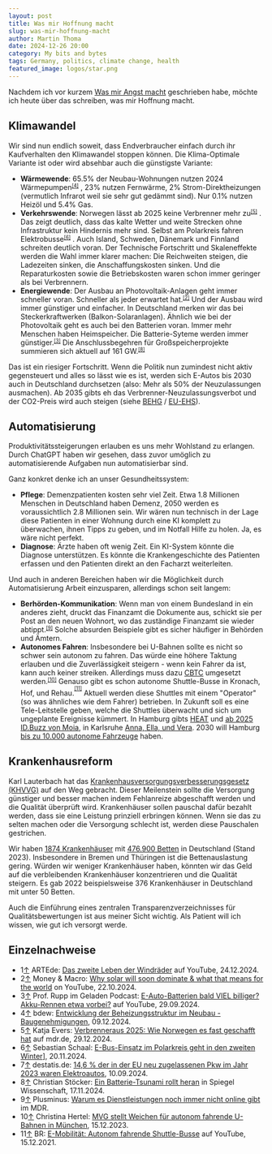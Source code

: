 ```yaml
---
layout: post
title: Was mir Hoffnung macht
slug: was-mir-hoffnung-macht
author: Martin Thoma
date: 2024-12-26 20:00
category: My bits and bytes
tags: Germany, politics, climate change, health
featured_image: logos/star.png
---
```

Nachdem ich vor kurzem [Was mir Angst macht](https://martin-thoma.com/was-mir-sorgen-macht/)
geschrieben habe, möchte ich heute über das schreiben, was mir Hoffnung macht.


## Klimawandel

Wir sind nun endlich soweit, dass Endverbraucher einfach durch ihr Kaufverhalten
den Klimawandel stoppen können. Die Klima-Optimale Variante ist oder wird
absehbar auch die günstigste Variante:

* **Wärmewende**: 65.5% der Neubau-Wohnungen nutzen 2024 Wärmepumpen<small><sup><a href="#ref4" name="anchor4">[4]</a></sup></small> , 23% nutzen
  Fernwärme, 2% Strom-Direktheizungen (vermutlich Infrarot weil sie sehr gut
  gedämmt sind). Nur 0.1% nutzen Heizöl und 5.4% Gas.
* **Verkehrswende**: Norwegen lässt ab 2025 keine Verbrenner mehr zu<small><sup><a href="#ref5" name="anchor5">[5]</a></sup></small> . Das
  zeigt deutlich, dass das kalte Wetter und weite Strecken ohne Infrastruktur
  kein Hindernis mehr sind. Selbst am Polarkreis fahren Elektrobusse<small><sup><a href="#ref6" name="anchor6">[6]</a></sup></small> . Auch
  Island, Schweden, Dänemark und Finnland schreiten deutlich voran. Der
  Technische Fortschritt und Skaleneffekte werden die Wahl immer klarer machen:
  Die Reichweiten steigen, die Ladezeiten sinken, die Anschaffungskosten sinken.
  Und die Reparaturkosten sowie die Betriebskosten waren schon immer geringer
  als bei Verbrennern.
* **Energiewende**: Der Ausbau an Photovoltaik-Anlagen geht immer schneller
  voran. Schneller als jeder erwartet hat.<small><sup><a href="#ref2" name="anchor2">[2]</a></sup></small> Und der Ausbau wird immer
  günstiger und einfacher. In Deutschland merken wir das bei Steckerkraftwerken
  (Balkon-Solaranlagen). Ähnlich wie bei der Photovoltaik geht es auch bei den
  Batterien voran. Immer mehr Menschen haben Heimspeicher. Die Batterie-Syteme
  werden immer günstiger.<small><sup><a href="#ref3" name="anchor3">[3]</a></sup></small>  Die Anschlussbegehren für Großspeicherprojekte
  summieren sich aktuell auf 161 GW.<small><sup><a href="#ref8" name="anchor8">[8]</a></sup></small>

Das ist ein riesiger Fortschritt. Wenn die Politik nun zumindest nicht aktiv
gegensteuert und alles so lässt wie es ist, werden sich E-Autos bis 2030 auch in
Deutschland durchsetzen (also: Mehr als 50% der Neuzulassungen ausmachen). Ab
2035 gibts eh das Verbrenner-Neuzulassungsverbot und der CO2-Preis wird auch
steigen (siehe [BEHG](https://www.gesetze-im-internet.de/behg/BJNR272800019.html) / [EU-EHS](https://de.wikipedia.org/wiki/EU-Emissionshandel#Phase_IV_(2021%E2%80%932030))).


## Automatisierung

Produktivitätssteigerungen erlauben es uns mehr Wohlstand zu erlangen. Durch
ChatGPT haben wir gesehen, dass zuvor umöglich zu automatisierende Aufgaben nun
automatisierbar sind.

Ganz konkret denke ich an unser Gesundheitssystem:

* **Pflege**: Demenzpatienten kosten sehr viel Zeit. Etwa 1.8 Millionen Menschen
 in Deutschland haben Demenz, 2050 werden es voraussichtlich 2.8 Millionen sein.
 Wir wären nun technisch in der Lage diese Patienten in einer Wohnung durch eine
 KI komplett zu überwachen, ihnen Tipps zu geben, und im Notfall Hilfe zu holen.
 Ja, es wäre nicht perfekt.
* **Diagnose**: Ärzte haben oft wenig Zeit. Ein KI-System könnte die Diagnose
  unterstützen. Es könnte die Krankengeschichte des Patienten erfassen und den
  Patienten direkt an den Facharzt weiterleiten.

Und auch in anderen Bereichen haben wir die Möglichkeit durch Automatisierung
Arbeit einzusparen, allerdings schon seit langem:

* **Berhörden-Kommunikation**: Wenn man von einem Bundesland in ein anderes
  zieht, druckt das Finanzamt die Dokumente aus, schickt sie per Post an den neuen
  Wohnort, wo das zuständige Finanzamt sie wieder abtippt.<small><sup><a href="#ref9" name="anchor9">[9]</a></sup></small> Solche absurden Beispiele gibt es sicher häufiger in
  Behörden und Ämtern.
* **Autonomes Fahren**: Insbesondere bei U-Bahnen sollte es nicht so schwer sein
  autonom zu fahren. Das würde eine höhere Taktung erlauben und die Zuverlässigkeit
  steigern - wenn kein Fahrer da ist, kann auch keiner streiken. Allerdings
  muss dazu [CBTC](https://de.wikipedia.org/wiki/Communication-Based_Train_Control#Einsatz)
  umgesetzt werden.<small><sup><a href="#ref10" name="anchor10">[10]</a></sup></small>
  Genauso gibt es schon autonome Shuttle-Busse in Kronach, Hof, und Rehau.<sup><sup><a href="#ref11" name="anchor11">[11]</a></sup></sup> Aktuell werden diese Shuttles mit einem
  "Operator" (so was ähnliches wie dem Fahrer) betrieben. In Zukunft soll es
  eine Tele-Leitstelle geben, welche die Shuttles überwacht und sich um ungeplante
  Ereignisse kümmert. In Hamburg gibts [HEAT](https://www.hochbahn.de/de/projekte/das-projekt-heat) und [ab 2025 ID.Buzz von Moia](https://www.golem.de/news/autonomes-fahren-moia-testet-autonomen-id-buzz-2025-in-hamburg-2411-190631.html),
  in Karlsruhe [Anna, Ella, und Vera](https://www.researchgate.net/figure/The-EVA-shuttles-Ella-Vera-and-Anna-have-been-deployed-in-Karlsruhe_fig1_376778923).
  2030 will Hamburg [bis zu 10.000 autonome Fahrzeuge](https://www.golem.de/news/verkehr-hamburg-plant-autonome-fahrzeuge-im-oepnv-2212-170632.html) haben.

## Krankenhausreform

Karl Lauterbach hat das [Krankenhausversorgungsverbesserungsgesetz (KHVVG)](https://www.recht.bund.de/bgbl/1/2024/400/VO.html) auf den Weg gebracht. Dieser Meilenstein sollte
die Versorgung günstiger und besser machen indem Fehlanreize abgeschafft werden
und die Qualität überprüft wird. Krankenhäuser sollen pauschal dafür bezahlt
werden, dass sie eine Leistung prinziell erbringen können. Wenn sie das zu
selten machen oder die Versorgung schlecht ist, werden diese Pauschalen
gestrichen.

Wir haben [1874
Krankenhäuser](https://de.statista.com/statistik/daten/studie/2617/umfrage/anzahl-der-krankenhaeuser-in-deutschland-seit-2000/)
mit [476.900
Betten](https://de.statista.com/statistik/daten/studie/157049/umfrage/anzahl-krankenhausbetten-in-deutschland-seit-1998/)
in Deutschland (Stand 2023). Insbesondere in Bremen und Thüringen ist die
Bettenauslastung gering. Würden wir weniger Krankenhäuser haben, könnten wir das
Geld auf die verbleibenden Krankenhäuser konzentrieren und die Qualität
steigern. Es gab 2022 beispielsweise 376 Krankenhäuser in Deutschland mit unter
50 Betten.

Auch die Einführung eines zentralen Transparenzverzeichnisses für
Qualitätsbewertungen ist aus meiner Sicht wichtig. Als Patient will ich wissen,
wie gut ich versorgt werde.


## Einzelnachweise

* 1<a name="ref1" href="#anchor1">&uarr;</a> ARTEde: [Das zweite Leben der Windräder](https://www.youtube.com/watch?v=BaHtXfccDfk) auf YouTube, 24.12.2024.
* 2<a name="ref2" href="#anchor2">&uarr;</a> Money & Macro: [Why solar will soon dominate & what that means for the world](https://www.youtube.com/watch?v=edAdJxxstTE) on YouTube, 22.10.2024.
* 3<a name="ref3" href="#anchor3">&uarr;</a> Prof. Rupp im Geladen Podcast: [E-Auto-Batterien bald VIEL billiger? Akku-Rennen etwa vorbei?](https://www.youtube.com/watch?v=G9LXcvL1w8E) auf YouTube, 29.09.2024.
* 4<a name="ref4" href="#anchor4">&uarr;</a> bdew: [Entwicklung der Beheizungsstruktur im Neubau - Baugenehmigungen](https://www.bdew.de/service/daten-und-grafiken/entwicklung-beheizungsstruktur-baugenehmigungen/), 09.12.2024.
* 5<a name="ref5" href="#anchor5">&uarr;</a> Katja Evers: [Verbrenneraus 2025: Wie Norwegen es fast geschafft hat](https://www.mdr.de/wissen/umwelt-klima/verbrenneraus-warum-Norwegen-es-fast-geschafft-hat100.html) auf mdr.de, 29.12.2024.
* 6<a name="ref6" href="#anchor6">&uarr;</a> Sebastian Schaal: [E-Bus-Einsatz im Polarkreis geht in den zweiten Winter](https://www.electrive.net/2024/11/20/e-bus-einsatz-im-polarkreis-geht-in-den-zweiten-winter/)], 20.11.2024.
* 7<a name="ref7" href="#anchor7">&uarr;</a> destatis.de: [14,6 % der in der EU neu zugelassenen Pkw im Jahr 2023 waren Elektroautos](https://www.destatis.de/DE/Presse/Pressemitteilungen/Zahl-der-Woche/2024/PD24_37_p002.html), 10.09.2024.
* 8<a name="ref8" href="#anchor8">&uarr;</a> Christian Stöcker: [Ein Batterie-Tsunami rollt heran](https://www.spiegel.de/wissenschaft/mensch/energiewende-riesige-speicher-fuers-stromnetz-ein-batterietsunami-rollt-heran-a-59e79edc-91a7-421b-a1b8-8c3b5e39645b) in Spiegel Wissenschaft, 17.11.2024.
* 9<a name="ref8" href="#anchor8">&uarr;</a> Plusminus: [Warum es Dienstleistungen noch immer nicht online gibt](https://www.youtube.com/watch?v=Sna99E9jKsw) im MDR.
* 10<a name="ref10" href="#anchor10">&uarr;</a> Christina Hertel: [MVG stellt Weichen für autonom fahrende U-Bahnen in München](https://www.abendzeitung-muenchen.de/muenchen/mvg-stellt-weichen-fuer-autonom-fahrende-u-bahnen-in-muenchen-art-946721), 15.12.2023.
* 11<a name="ref11" href="#anchor11">&uarr;</a> BR: [E-Mobilität: Autonom fahrende Shuttle-Busse](https://www.youtube.com/watch?v=iAkMQODZ5MY) auf YouTube, 15.12.2021.
